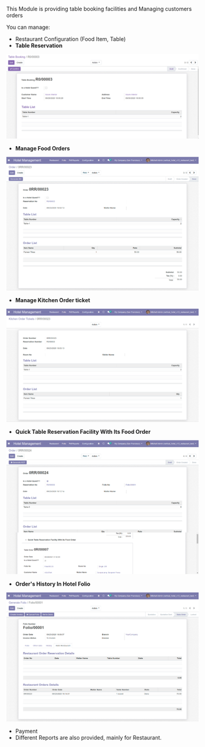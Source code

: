 This Module is providing table booking facilities and Managing customers
orders

You can manage:

- Restaurant Configuration (Food Item, Table)
- **Table Reservation**

![image](https://raw.githubusercontent.com/OCA/vertical-hotel/11.0/hotel_restaurant/static/description/res2.png)

- **Manage Food Orders**

![image](https://raw.githubusercontent.com/OCA/vertical-hotel/11.0/hotel_restaurant/static/description/res3.png)

- **Manage Kitchen Order ticket**

![image](https://raw.githubusercontent.com/OCA/vertical-hotel/11.0/hotel_restaurant/static/description/res4.png)

- **Quick Table Reservation Facility With Its Food Order**

![image](https://raw.githubusercontent.com/OCA/vertical-hotel/11.0/hotel_restaurant/static/description/res5.png)

- **Order's History In Hotel Folio**

![image](https://raw.githubusercontent.com/OCA/vertical-hotel/11.0/hotel_restaurant/static/description/res6.png)

- Payment
- Different Reports are also provided, mainly for Restaurant.
